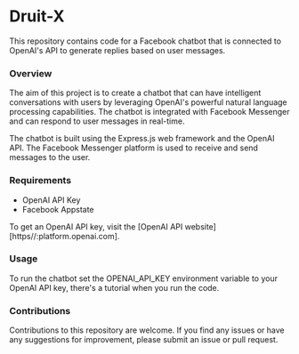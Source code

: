 # Druit-X
This repository contains code for a Facebook chatbot that is connected to OpenAI's API to generate replies based on user messages.

### Overview
The aim of this project is to create a chatbot that can have intelligent conversations with users by leveraging OpenAI's powerful natural language processing capabilities. The chatbot is integrated with Facebook Messenger and can respond to user messages in real-time.

The chatbot is built using the Express.js web framework and the OpenAI API. The Facebook Messenger platform is used to receive and send messages to the user.

### Requirements

+ OpenAI API Key
+ Facebook Appstate

To get an OpenAI API key, visit the [OpenAI API website][https//:platform.openai.com].

### Usage

To run the chatbot set the OPENAI_API_KEY environment variable to your OpenAI API key, there's a tutorial when you run the code.

### Contributions
Contributions to this repository are welcome. If you find any issues or have any suggestions for improvement, please submit an issue or pull request.
